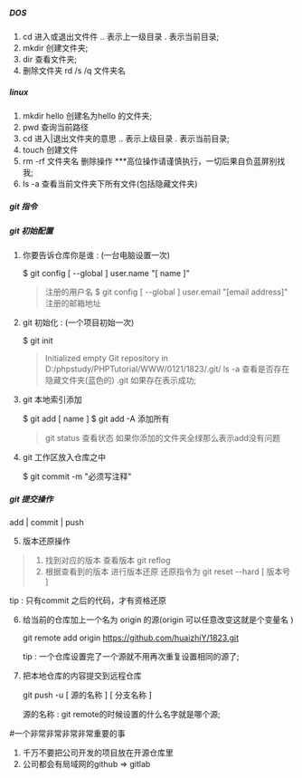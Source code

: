 ##### DOS

1. cd 进入或退出文件件  .. 表示上一级目录  . 表示当前目录; 
2. mkdir 创建文件夹;
3. dir 查看文件夹;
4. 删除文件夹  rd /s /q 文件夹名
   
##### linux

1. mkdir hello 创建名为hello 的文件夹;
2. pwd 查询当前路径
3. cd 进入|退出文件夹的意思 .. 表示上级目录 . 表示当前目录;
4. touch 创建文件
5. rm -rf 文件夹名 删除操作  ***高位操作请谨慎执行，一切后果自负蓝屏别找我;
6. ls -a 查看当前文件夹下所有文件(包括隐藏文件夹)

##### git 指令


##### git 初始配置

1. 你要告诉仓库你是谁 :  (一台电脑设置一次)

      $ git config [ --global ] user.name "[ name ]"
      >注册的用户名 
      $ git config [ --global ] user.email "[email address]"
      >注册的邮箱地址

2. git 初始化 :  (一个项目初始一次)

      $ git init 
      
      >Initialized empty Git repository in D:/phpstudy/PHPTutorial/WWW/0121/1823/.git/
      > ls -a 查看是否存在隐藏文件夹(蓝色的) .git 如果存在表示成功;

3. git 本地索引添加

      $ git add [ name ] 
      $ git add -A 添加所有 

      > git status 查看状态 
      > 如果你添加的文件夹全绿那么表示add没有问题

4. git 工作区放入仓库之中
      
      $ git commit -m "必须写注释"

#####  git 提交操作

add | commit | push 

5. 版本还原操作

> 1. 找到对应的版本  查看版本 git reflog 
> 2. 根据查看到的版本 进行版本还原 还原指令为 git reset --hard [ 版本号 ] 

tip : 只有commit 之后的代码，才有资格还原 

6. 给当前的仓库加上一个名为 origin 的源(origin 可以任意改变这就是个变量名 ) 

   git remote add origin https://github.com/huaizhiY/1823.git

   tip : 一个仓库设置完了一个源就不用再次重复设置相同的源了;

7. 把本地仓库的内容提交到远程仓库 

   git push -u [ 源的名称 ] [ 分支名称 ] 

   源的名称 : git remote的时候设置的什么名字就是哪个源;



#一个非常非常非常非常重要的事

1. 千万不要把公司开发的项目放在开源仓库里   
2. 公司都会有局域网的github => gitlab 

